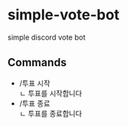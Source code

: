 # simple-vote-bot
simple discord vote bot

## Commands
- /투표 시작 <option1> <option2>  
  ㄴ 투표를 시작합니다
- /투표 종료  
  ㄴ 투표를 종료합니다
